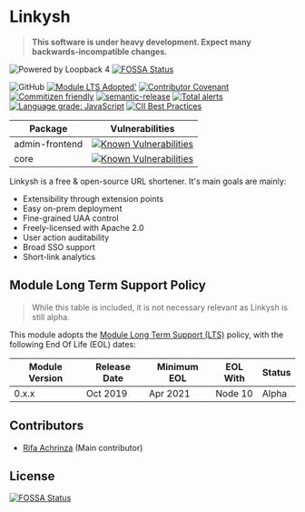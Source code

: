# Linkysh

> **This software is under heavy development. Expect many backwards-incompatible changes.**

![Powered by Loopback 4](https://loopback.io/images/branding/powered-by-loopback/blue/powered-by-loopback-sm.png)
[![FOSSA Status](https://app.fossa.io/api/projects/git%2Bgithub.com%2Flinkysh%2Flinkysh.svg?type=shield)](https://app.fossa.io/projects/git%2Bgithub.com%2Flinkysh%2Flinkysh?ref=badge_shield)

![GitHub](https://img.shields.io/github/license/linkysh/linkysh?style=flat-square)
[![Module LTS Adopted'](https://img.shields.io/badge/Module%20LTS-Adopted-brightgreen.svg?style=flat-square)](http://github.com/CloudNativeJS/ModuleLTS)
[![Contributor Covenant](https://img.shields.io/badge/Contributor%20Covenant-v1.4%20adopted-ff69b4.svg?style=flat-square)](code-of-conduct.md)
[![Commitizen friendly](https://img.shields.io/badge/commitizen-friendly-brightgreen.svg?style=flat-square)](http://commitizen.github.io/cz-cli/)
[![semantic-release](https://img.shields.io/badge/%20%20%F0%9F%93%A6%F0%9F%9A%80-semantic--release-e10079.svg?style=flat-square)](https://github.com/semantic-release/semantic-release)
[![Total alerts](https://img.shields.io/lgtm/alerts/g/linkysh/linkysh.svg?logo=lgtm&logoWidth=18&style=flat-square)](https://lgtm.com/projects/g/linkysh/linkysh/alerts/)
[![Language grade: JavaScript](https://img.shields.io/lgtm/grade/javascript/g/linkysh/linkysh.svg?logo=lgtm&logoWidth=18&style=flat-square)](https://lgtm.com/projects/g/linkysh/linkysh/context:javascript)
[![CII Best Practices](https://bestpractices.coreinfrastructure.org/projects/3369/badge)](https://bestpractices.coreinfrastructure.org/projects/3369)

| Package        | Vulnerabilities |
|----------------|-----------------|
| admin-frontend | [![Known Vulnerabilities](https://snyk.io/test/github/linkysh/linkysh/badge.svg?targetFile=packages/admin-frontend/package.json&style=flat-square)](https://snyk.io/test/github/linkysh/linkysh?targetFile=packages/admin-frontend/package.json) |
| core           | [![Known Vulnerabilities](https://snyk.io/test/github/linkysh/linkysh/badge.svg?targetFile=packages/admin-frontend/package.json&style=flat-square)](https://snyk.io/test/github/linkysh/linkysh?targetFile=packages/core/package.json) |

Linkysh is a free & open-source URL shortener. It's main goals are mainly:

* Extensibility through extension points
* Easy on-prem deployment
* Fine-grained UAA control
* Freely-licensed with Apache 2.0
* User action auditability
* Broad SSO support
* Short-link analytics

## Module Long Term Support Policy

> While this table is included, it is not necessary relevant as Linkysh is still alpha.

This module adopts the [Module Long Term Support (LTS)](http://github.com/CloudNativeJS/ModuleLTS) policy, with the following End Of Life (EOL) dates:

| Module Version   | Release Date | Minimum EOL | EOL With     | Status  |
|------------------|--------------|-------------|--------------|---------|
| 0.x.x	           | Oct 2019     | Apr 2021    | Node 10      | Alpha   |

## Contributors

* [Rifa Achrinza](https://github.com/achrinza) (Main contributor)


## License
[![FOSSA Status](https://app.fossa.io/api/projects/git%2Bgithub.com%2Flinkysh%2Flinkysh.svg?type=large)](https://app.fossa.io/projects/git%2Bgithub.com%2Flinkysh%2Flinkysh?ref=badge_large)